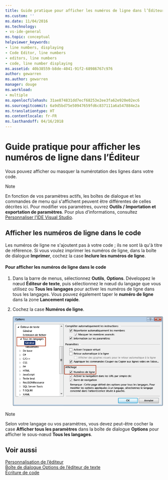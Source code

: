 ```yaml
---
title: Guide pratique pour afficher les numéros de ligne dans l’Éditeur │ Microsoft Docs
ms.custom: ''
ms.date: 11/04/2016
ms.technology:
- vs-ide-general
ms.topic: conceptual
helpviewer_keywords:
- line numbers, displaying
- Code Editor, line numbers
- editors, line numbers
- code, line number displaying
ms.assetid: 40b38559-b8de-4041-91f2-68986767c976
author: gewarren
ms.author: gewarren
manager: douge
ms.workload:
- multiple
ms.openlocfilehash: 31ae874831dd7ecf68253e2ee3fa62e920e02ec6
ms.sourcegitcommit: 6a9d5bd75e50947659fd6c837111a6a547884e2a
ms.translationtype: HT
ms.contentlocale: fr-FR
ms.lasthandoff: 04/16/2018
---
```

# <a name="how-to-display-line-numbers-in-the-editor"></a>Guide pratique pour afficher les numéros de ligne dans l’Éditeur
Vous pouvez afficher ou masquer la numérotation des lignes dans votre code.  
  
> [!NOTE]
>  En fonction de vos paramètres actifs, les boîtes de dialogue et les commandes de menu qui s'affichent peuvent être différentes de celles décrites ici. Pour modifier vos paramètres, ouvrez **Outils / Importation et exportation de paramètres**. Pour plus d’informations, consultez [Personnaliser l’IDE Visual Studio](../../ide/personalizing-the-visual-studio-ide.md).  
  
## <a name="display-line-numbers-in-code"></a>Afficher les numéros de ligne dans le code  
 Les numéros de ligne ne s'ajoutent pas à votre code ; ils ne sont là qu'à titre de référence. Si vous voulez imprimer les numéros de ligne, dans la boîte de dialogue **Imprimer**, cochez la case **Inclure les numéros de ligne**.  
  
#### <a name="to-display-line-numbers-in-code"></a>Pour afficher les numéros de ligne dans le code  
  
1.  Dans la barre de menus, sélectionnez **Outils**, **Options**. Développez le nœud **Éditeur de texte**, puis sélectionnez le nœud du langage que vous utilisez ou **Tous les langages** pour activer les numéros de ligne dans tous les langages. Vous pouvez également taper le **numéro de ligne** dans la zone **Lancement rapide**.  
  
2.  Cochez la case **Numéros de ligne**.

    ![Options d’affichage des numéros de ligne dans l’éditeur](../../ide/reference/media/vs_displaylinenumbers.png "VS_DisplayLineNumbers")
  
> [!NOTE]
>  Selon votre langage ou vos paramètres, vous devez peut-être cocher la case **Afficher tous les paramètres** dans la boîte de dialogue **Options** pour afficher le sous-nœud **Tous les langages**.  
  
## <a name="see-also"></a>Voir aussi  
 [Personnalisation de l’éditeur](../../ide/customizing-the-editor.md)   
 [Boîte de dialogue Options de l’éditeur de texte](../../ide/reference/text-editor-options-dialog-box.md)   
 [Écriture de code](../../ide/writing-code-in-the-code-and-text-editor.md)